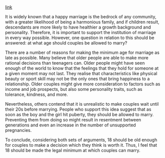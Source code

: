 [link](https://www.ielts-writing.info/EXAM/ielts_writing_samples_task_2/1225/)

It is widely known that a happy marriage is the bedrock of any community, with a greater likelihood of being a harmonious family, and if children result, descendants are more likely to have healthier a growth background and personality. Therefore, it is important to support the institution of marriage in every way possible. However, one question in relation to this should be answered: at what age should couples be allowed to marry?

There are a number of reasons for making the minimum age for marriage as late as possible. Many believe that older people are able to make more rational decisions than teenagers can. Older people might have seen enough of the world to know that the feelings that they hold for someone at a given moment may not last. They realise that characteristics like physical beauty or sport skill may not be the only ones that bring happiness to a relationship. Older couples might give more consideration to factors such as income and job prospects, but also some personality traits, such as tolerance, kindness, and more.

Nevertheless, others contend that it is unrealistic to make couples wait until their 20s before marrying. People who support this idea suggest that as soon as the boy and the girl hit puberty, they should be allowed to marry. Preventing them from doing so might result in resentment between generations and even an increase in the number of unsupported pregnancies. 

To conclude, considering both sets of arguments, 18 should be old enough for couples to make a decision which they think is worth it. Thus, I feel that 18 should be made the legal minimum at which couples can marry.